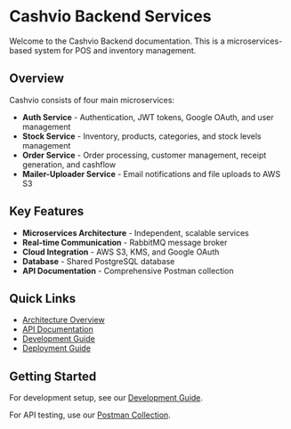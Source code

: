 # Cashvio Backend Services

Welcome to the Cashvio Backend documentation. This is a microservices-based system for POS and inventory management.

## Overview

Cashvio consists of four main microservices:

- **Auth Service** - Authentication, JWT tokens, Google OAuth, and user management
- **Stock Service** - Inventory, products, categories, and stock levels management
- **Order Service** - Order processing, customer management, receipt generation, and cashflow
- **Mailer-Uploader Service** - Email notifications and file uploads to AWS S3

## Key Features

- **Microservices Architecture** - Independent, scalable services
- **Real-time Communication** - RabbitMQ message broker
- **Cloud Integration** - AWS S3, KMS, and Google OAuth
- **Database** - Shared PostgreSQL database
- **API Documentation** - Comprehensive Postman collection

## Quick Links

- [Architecture Overview](architecture.md)
- [API Documentation](api.md)
- [Development Guide](development.md)
- [Deployment Guide](deployment.md)

## Getting Started

For development setup, see our [Development Guide](development.md).

For API testing, use our [Postman Collection](https://github.com/yasithranusha/cashvio-backend/blob/main/cashvio_postman_collection.json).